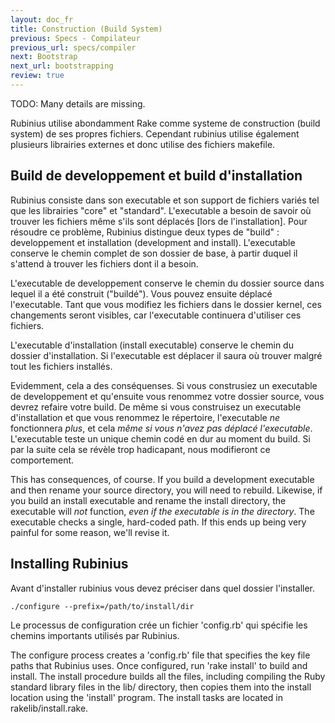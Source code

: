 ```yaml
---
layout: doc_fr
title: Construction (Build System)
previous: Specs - Compilateur
previous_url: specs/compiler
next: Bootstrap
next_url: bootstrapping
review: true
---
```


TODO: Many details are missing.

Rubinius utilise abondamment Rake comme systeme de construction (build system) de ses propres fichiers.
Cependant rubinius utilise également plusieurs librairies externes et donc utilise des fichiers makefile.  


## Build de developpement et build d'installation

Rubinius consiste dans son executable et son support de fichiers variés tel que 
les librairies "core" et "standard". L'executable a besoin de savoir où trouver les fichiers
même s'ils sont déplacés [lors de l'installation]. Pour résoudre ce problème,
Rubinius distingue deux types de "build" : developpement et installation (development and install).
L'executable conserve le chemin complet de son dossier de base, à partir duquel il s'attend
à trouver les fichiers dont il a besoin.

L'executable de developpement conserve le chemin du dossier source dans lequel 
il a été construit ("buildé"). Vous pouvez ensuite déplacé l'executable. Tant que vous
modifiez les fichiers dans le dossier kernel, ces changements seront visibles, 
car l'executable continuera d'utiliser ces fichiers.

L'executable d'installation (install executable) conserve le chemin du dossier d'installation.
Si l'executable est déplacer il saura où trouver malgré tout les fichiers installés.

Evidemment, cela a des conséquenses. Si vous construsiez un executable de developpement et
qu'ensuite vous renommez votre dossier source, vous devrez refaire votre build. De même
si vous construisez un executable d'installation et que vous renommez le répertoire, 
l'executable *ne* fonctionnera *plus*, et cela *même si vous n'avez pas déplacé l'executable*.
L'executable teste un unique chemin codé en dur au moment du build.
Si par la suite cela se révèle trop hadicapant, nous modifieront ce comportement.


This has consequences, of course. If you build a development executable and then
rename your source directory, you will need to rebuild. Likewise, if you build an
install executable and rename the install directory, the executable will *not*
function, *even if the executable is in the directory*. The executable checks a
single, hard-coded path. If this ends up being very painful for some reason,
we'll revise it.


## Installing Rubinius

Avant d'installer rubinius vous devez préciser dans quel dossier l'installer.

    ./configure --prefix=/path/to/install/dir

Le processus de configuration crée un fichier 'config.rb' qui spécifie les chemins 
importants utilisés par Rubinius.
  
The configure process creates a 'config.rb' file that specifies the key file
paths that Rubinius uses. Once configured, run 'rake install' to build and
install. The install procedure builds all the files, including compiling the
Ruby standard library files in the lib/ directory, then copies them into the
install location using the 'install' program. The install tasks are located in
rakelib/install.rake.
